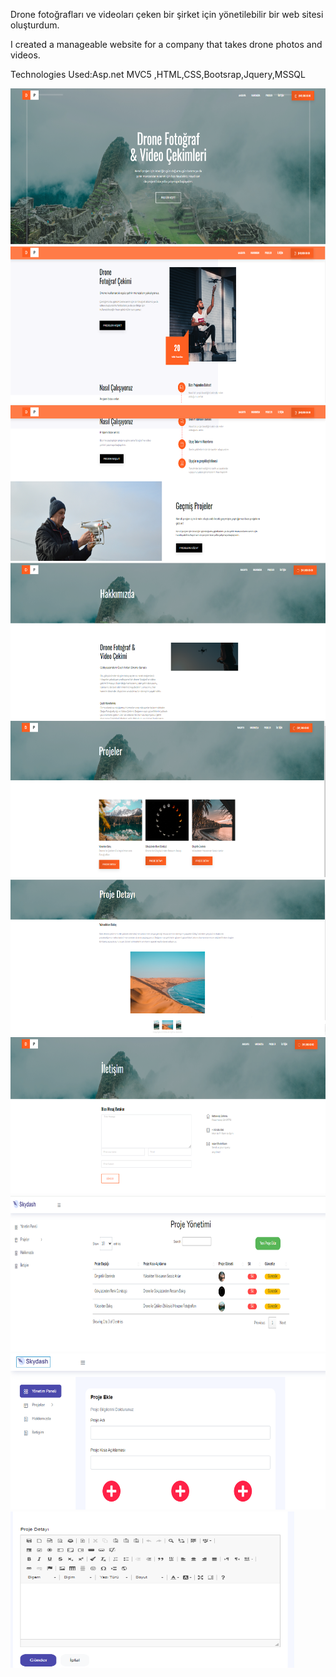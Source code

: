 Drone fotoğrafları ve videoları çeken bir şirket için yönetilebilir bir web sitesi oluşturdum.


I created a manageable website for a company that takes drone photos and videos.

Technologies Used:Asp.net MVC5 ,HTML,CSS,Bootsrap,Jquery,MSSQL

<img src="https://github.com/AysenurBALKAN/DronePhotographerWebSite/blob/main/d1.PNG" width="100%" height="250px">
<img src="https://github.com/AysenurBALKAN/DronePhotographerWebSite/blob/main/d2.PNG" width="100%" height="250px">
<img src="https://github.com/AysenurBALKAN/DronePhotographerWebSite/blob/main/d3.PNG" width="100%" height="250px">
<img src="https://github.com/AysenurBALKAN/DronePhotographerWebSite/blob/main/d4.PNG" width="100%" height="250px">
<img src="https://github.com/AysenurBALKAN/DronePhotographerWebSite/blob/main/d6.PNG" width="100%" height="250px">
<img src="https://github.com/AysenurBALKAN/DronePhotographerWebSite/blob/main/d7.PNG" width="100%" height="250px">
<img src="https://github.com/AysenurBALKAN/DronePhotographerWebSite/blob/main/d8.PNG" width="100%" height="250px">
<img src="https://github.com/AysenurBALKAN/DronePhotographerWebSite/blob/main/d9.PNG" width="100%" height="250px">
<img src="https://github.com/AysenurBALKAN/DronePhotographerWebSite/blob/main/d10.PNG" width="100%" height="250px">
<img src="https://github.com/AysenurBALKAN/DronePhotographerWebSite/blob/main/d11_new.PNG" width="90%" height="250px">
